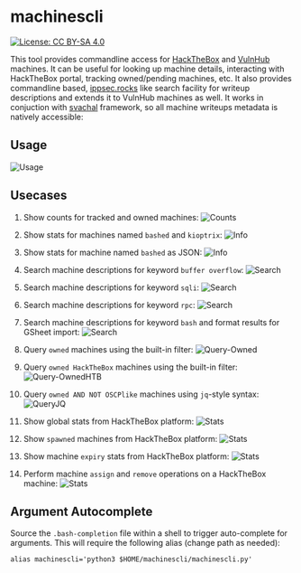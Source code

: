 # machinescli

[![License: CC BY-SA 4.0](https://raw.githubusercontent.com/7h3rAm/7h3rAm.github.io/master/static/files/ccbysa4.svg)](https://creativecommons.org/licenses/by-sa/4.0/)

This tool provides commandline access for [HackTheBox](https://www.hackthebox.eu) and [VulnHub](https://www.vulnhub.com/) machines. It can be useful for looking up machine details, interacting with HackTheBox portal, tracking owned/pending machines, etc. It also provides commandline based, [ippsec.rocks](https://ippsec.rocks/?#) like search facility for writeup descriptions and extends it to VulnHub machines as well. It works in conjuction with [svachal](https://github.com/7h3rAm/svachal) framework, so all machine writeups metadata is natively accessible:

## Usage
![Usage](machinescli01.png)

## Usecases
1. Show counts for tracked and owned machines:
![Counts](machinescli02.png)

1. Show stats for machines named `bashed` and `kioptrix`:
![Info](machinescli03.png)

1. Show stats for machine named `bashed` as JSON:
![Info](machinescli04.png)

1. Search machine descriptions for keyword `buffer overflow`:
![Search](machinescli05.png)

1. Search machine descriptions for keyword `sqli`:
![Search](machinescli06.png)

1. Search machine descriptions for keyword `rpc`:
![Search](machinescli07.png)

1. Search machine descriptions for keyword `bash` and format results for GSheet import:
![Search](machinescli08.png)

1. Query `owned` machines using the built-in filter:
![Query-Owned](machinescli09.png)

1. Query `owned HackTheBox` machines using the built-in filter:
![Query-OwnedHTB](machinescli10.png)

1. Query `owned AND NOT OSCPlike` machines using `jq`-style syntax:
![QueryJQ](machinescli11.png)

1. Show global stats from HackTheBox platform:
![Stats](machinescli12.png)

1. Show `spawned` machines from HackTheBox platform:
![Stats](machinescli13.png)

1. Show machine `expiry` stats from HackTheBox platform:
![Stats](machinescli14.png)

1. Perform machine `assign` and `remove` operations on a HackTheBox machine:
![Stats](machinescli15.png)

## Argument Autocomplete
Source the `.bash-completion` file within a shell to trigger auto-complete for arguments. This will require the following alias (change path as needed): 
```console
alias machinescli='python3 $HOME/machinescli/machinescli.py'
```
